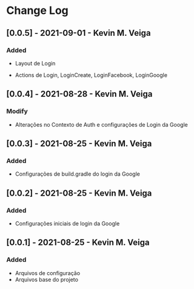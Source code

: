 # Change Log

## [0.0.5] - 2021-09-01 - Kevin M. Veiga

### Added

-   Layout de Login

-   Actions de Login, LoginCreate, LoginFacebook, LoginGoogle

## [0.0.4] - 2021-08-28 - Kevin M. Veiga

### Modify

-   Alterações no Contexto de Auth e configurações de Login da Google

## [0.0.3] - 2021-08-25 - Kevin M. Veiga

### Added

-   Configurações de build.gradle do login da Google

## [0.0.2] - 2021-08-25 - Kevin M. Veiga

### Added

-   Configurações iniciais de login da Google

## [0.0.1] - 2021-08-25 - Kevin M. Veiga

### Added

-   Arquivos de configuração
-   Arquivos base do projeto
